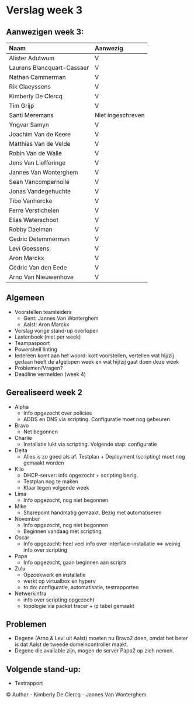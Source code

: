 # Verslag week 3

## Aanwezigen week 3:
| Naam            | Aanwezig |
| :---               | :---     |
| Alister Adutwum |  V       |
| Laurens Blancquart-Cassaer |    V    |
| Nathan Cammerman |  V       |
| Rik Claeyssens |    V   |
| Kimberly De Clercq |   V     |
| Tim Grijp |     V    |
| Santi Meremans |   Niet ingeschreven     |
| Yngvar Samyn |     V    |
| Joachim Van de Keere |    V     |
| Matthias Van de Velde |    V     |
| Robin Van de Walle |      V   |
| Jens Van Liefferinge |    V     |
| Jannes Van Wonterghem |     V    |
| Sean Vancompernolle |      V   |
| Jonas Vandegehuchte |     V    |
| Tibo Vanhercke |    V    |
| Ferre Verstichelen|   V      |
| Elias Waterschoot |    V     |
| Robby Daelman |   V      |
| Cedric Detemmerman |   V      |
| Levi Goessens |   V      |
| Aron Marckx |   V      |
| Cédric Van den Eede |   V      |
| Arno Van Nieuwenhove |   V      |

## Algemeen
  - Voorstellen teamleiders 
    - Gent: Jannes Van Wonterghem
    - Aalst: Aron Marckx
  - Verslag vorige stand-up overlopen
  - Lastenboek (niet per week)
  - Teampaspoort
  - Powershell linting
  - Iedereen komt aan het woord: kort voorstellen, vertellen wat hij/zij gedaan heeft de afgelopen week en wat hij/zij gaat doen deze week
  - Problemen/Vragen?
  - Deadline vermelden (week 4)

## Gerealiseerd week 2
* Alpha
  * Info opgezocht over policies
  * ADDS en DNS via scripting. Configuratie moet nog gebeuren
* Bravo
  * Net begonnen 
* Charlie
  * Installatie lukt via scripting. Volgende stap: configuratie
* Delta
  * Alles is zo goed als af. Testplan + Deployment (scripting) moet nog gemaakt worden
* Kilo
  * DHCP-server: info opgezocht + scripting bezig.
  * Testplan nog te maken
  * Klaar tegen volgende week
* Lima
  * Info opgezocht, nog niet begonnen
* Mike
  * Sharepoint handmatig gemaakt. Bezig met automatiseren
* November
  * Info opgezocht, nog niet begonnen
  * Beginnen vandaag met scripting
* Oscar
  * Info opgezocht: heel veel info over interface-installatie <=> weinig info over scripting
* Papa
  * Info opgezocht, gaan beginnen aan scripts
* Zulu
  * Opzoekwerk en installatie 
  * werkt op virtualbox en hyperv
  * to do: configuratie, automatisatie, testrapporten
* Netwerkinfra
  * info over scripting opgezocht
  * topologie via packet tracer + ip tabel gemaakt

## Problemen
* Degene (Arno & Levi uit Aalst) moeten nu Bravo2 doen, omdat het beter is dat Aalst de tweede domeincontroller maakt. 
* Degene die available zijn, mogen de server Papa2 op zich nemen.

## Volgende stand-up:
  - Testrapport

© Author - Kimberly De Clercq - Jannes Van Wonterghem
